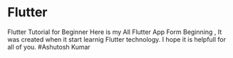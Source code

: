 # Flutter
Flutter Tutorial for Beginner
Here is my All Flutter App Form Beginning ,
It was created when it start learnig Flutter technology.
I hope it is helpfull for all of you.
#Ashutosh Kumar
